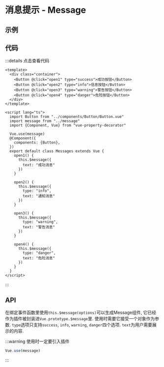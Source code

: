# 消息提示 - Message

## 示例

<ClientOnly>
  <message-demo></message-demo>
</ClientOnly>

## 代码
:::details 点击查看代码
```vue
<template>
  <div class="container">
    <Button @click="open1" type="success">成功按钮</Button>
    <Button @click="open2" type="info">信息按钮</Button>
    <Button @click="open3" type="warning">警告按钮</Button>
    <Button @click="open4" type="danger">危险按钮</Button>
  </div>
</template>

<script lang="ts">
  import Button from "../components/Button/Button.vue"
  import message from "../message"
  import {Component, Vue} from "vue-property-decorator"

  Vue.use(message)
  @Component({
    components: {Button},
  })
  export default class Messages extends Vue {
    open1() {
      this.$message({
        text: "成功消息"
      })
    }

    open2() {
      this.$message({
        type: "info",
        text: "通知消息"
      })
    }

    open3() {
      this.$message({
        type: "warning",
        text: "警告消息"
      })
    }

    open4() {
      this.$message({
        type: "danger",
        text: "危险消息"
      })
    }
  }
</script>
```
:::
## API

在绑定事件函数里使用`this.$message(options)`可以生成Message组件, 它已经作为插件被封装进`Vue.prototype.$message`里.
使用时需要它接受一个对象作为参数.
`type`选项只支持`success`, `info`, `warning`, `danger`四个选项. `text`为用户需要展示的内容.

:::warning
使用时一定要引入插件
```js
Vue.use(message)
```
:::
